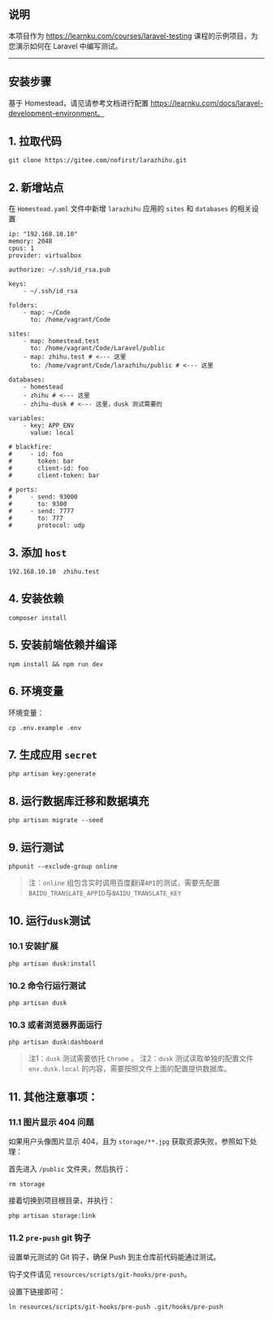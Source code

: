 ## 说明

本项目作为 https://learnku.com/courses/laravel-testing 课程的示例项目，为您演示如何在 Laravel 中编写测试。

---

## 安装步骤

基于 Homestead，请见请参考文档进行配置 https://learnku.com/docs/laravel-development-environment。


## 1. 拉取代码

```
git clone https://gitee.com/nofirst/larazhihu.git
```

## 2. 新增站点

在 `Homestead.yaml` 文件中新增 `larazhihu` 应用的 `sites` 和 `databases` 的相关设置

```
ip: "192.168.10.10"
memory: 2048
cpus: 1
provider: virtualbox

authorize: ~/.ssh/id_rsa.pub

keys:
    - ~/.ssh/id_rsa

folders:
    - map: ~/Code
      to: /home/vagrant/Code

sites:
    - map: homestead.test
      to: /home/vagrant/Code/Laravel/public
    - map: zhihu.test # <--- 这里
      to: /home/vagrant/Code/larazhihu/public # <--- 这里

databases:
    - homestead
    - zhihu # <--- 这里
    - zhihu-dusk # <--- 这里，dusk 测试需要的

variables:
    - key: APP_ENV
      value: local

# blackfire:
#     - id: foo
#       token: bar
#       client-id: foo
#       client-token: bar

# ports:
#     - send: 93000
#       to: 9300
#     - send: 7777
#       to: 777
#       protocol: udp
```

## 3. 添加 `host`

```
192.168.10.10  zhihu.test
```

## 4. 安装依赖

```
composer install
```

## 5. 安装前端依赖并编译

```
npm install && npm run dev
```

## 6. 环境变量

环境变量：

```
cp .env.example .env
```


## 7. 生成应用 `secret`

```
php artisan key:generate
```

## 8. 运行数据库迁移和数据填充

```
php artisan migrate --seed
```

## 9. 运行测试

```
phpunit --exclude-group online
```

>注：`online` 组包含实时调用百度翻译`API`的测试，需要先配置`BAIDU_TRANSLATE_APPID`与`BAIDU_TRANSLATE_KEY`

## 10. 运行`dusk`测试

### 10.1 安装扩展

```
php artisan dusk:install
```

### 10.2 命令行运行测试

```
php artisan dusk
```

### 10.3 或者浏览器界面运行

```
php artisan dusk:dashboard
```

>注1：`dusk` 测试需要依托 `Chrome` 。
>注2：`dusk` 测试读取单独的配置文件 `env.dusk.local` 的内容，需要按照文件上面的配置提供数据库。



## 11. 其他注意事项：

### 11.1 图片显示 404 问题

如果用户头像图片显示 404，且为 `storage/**.jpg` 获取资源失败，参照如下处理：

首先进入 `/public` 文件夹，然后执行：

```
rm storage
```

接着切换到项目根目录，并执行：

```
php artisan storage:link
```

### 11.2 `pre-push` git 钩子

设置单元测试的 Git 钩子，确保 Push 到主仓库前代码能通过测试。

钩子文件请见 `resources/scripts/git-hooks/pre-push`。

设置下链接即可：

```
ln resources/scripts/git-hooks/pre-push .git/hooks/pre-push
```

